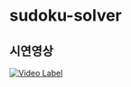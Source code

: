 # sudoku-solver
## 시연영상
[![Video Label](http://img.youtube.com/vi/tAW_mz5s0bg/0.jpg)](https://youtu.be/tAW_mz5s0bg)

